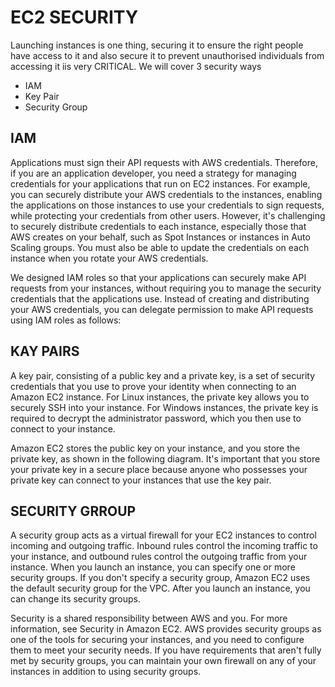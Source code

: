 # EC2 SECURITY

Launching instances is one thing, securing it to ensure the right people have access to it and also secure it to prevent unauthorised individuals
from accessing it iis very CRITICAL.
We will cover 3 security ways 
- IAM
- Key Pair
- Security Group

## IAM
Applications must sign their API requests with AWS credentials. Therefore, 
if you are an application developer, you need a strategy for managing credentials for your applications that run on EC2 instances. 
For example, you can securely distribute your AWS credentials to the instances, enabling the applications on those instances to use 
your credentials to sign requests, while protecting your credentials from other users. However, it's challenging to securely 
distribute credentials to each instance, especially those that AWS creates on your behalf, such as Spot Instances or instances in 
Auto Scaling groups. You must also be able to update the credentials on each instance when you rotate your AWS credentials.

We designed IAM roles so that your applications can securely make API requests from your instances, 
without requiring you to manage the security credentials that the applications use. Instead of creating and distributing your AWS credentials, 
you can delegate permission to make API requests using IAM roles as follows:

## KAY PAIRS
A key pair, consisting of a public key and a private key, is a set of security credentials that you use to prove your identity when connecting
to an Amazon EC2 instance. For Linux instances, the private key allows you to securely SSH into your instance. For Windows instances, 
the private key is required to decrypt the administrator password, which you then use to connect to your instance.

Amazon EC2 stores the public key on your instance, and you store the private key, as shown in the following diagram. 
It's important that you store your private key in a secure place because anyone who possesses your private key can connect to your instances 
that use the key pair.

## SECURITY GRROUP
A security group acts as a virtual firewall for your EC2 instances to control incoming and outgoing traffic. 
Inbound rules control the incoming traffic to your instance, and outbound rules control the outgoing traffic from your instance. 
When you launch an instance, you can specify one or more security groups. 
If you don't specify a security group, Amazon EC2 uses the default security group for the VPC. After you launch an instance, 
you can change its security groups.

Security is a shared responsibility between AWS and you. For more information, see Security in Amazon EC2. AWS provides security groups as one of the tools for securing your instances, and you need to configure them to meet your security needs. If you have requirements that aren't fully met by security groups, you can maintain your own firewall on any of your instances in addition to using security groups.
